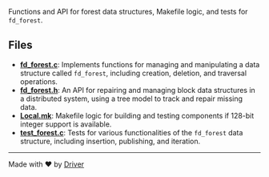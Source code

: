 <!--------------------------------------------------------------------------------->
<!-- IMPORTANT: This file is auto-generated by Driver (https://driver.ai). -------->
<!-- Manual edits may be overwritten on future commits. --------------------------->
<!--------------------------------------------------------------------------------->

Functions and API for forest data structures, Makefile logic, and tests for `fd_forest`.


## Files
- **[fd_forest.c](fd_forest.c.md)**: Implements functions for managing and manipulating a data structure called `fd_forest`, including creation, deletion, and traversal operations.
- **[fd_forest.h](fd_forest.h.md)**: An API for repairing and managing block data structures in a distributed system, using a tree model to track and repair missing data.
- **[Local.mk](Local.mk.md)**: Makefile logic for building and testing components if 128-bit integer support is available.
- **[test_forest.c](test_forest.c.md)**: Tests for various functionalities of the `fd_forest` data structure, including insertion, publishing, and iteration.

---
Made with ❤️ by [Driver](https://www.driver.ai/)